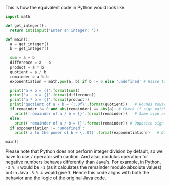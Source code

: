 This is how the equivalent code in Python would look like:

```python
import math

def get_integer():
  return int(input('Enter an integer: '))

def main():
  a = get_integer()
  b = get_integer()

  sum = a + b
  difference = a - b
  product = a * b
  quotient = a / b
  remainder = a % b
  exponentiation = math.pow(a, b) if b != 0 else 'undefined' # Raise to power if denominator is zero

  print('a + b = {}'.format(sum))
  print('a - b = {}'.format(difference))
  print('a * b = {}'.format(product))
  print('quotient of a / b = {:.0f}'.format(quotient))   # Rounds towards zero 
  if remainder != 0 and abs(remainder) == abs(a): # Check if sign matches first operand or second operand, if they are different
    print('remainder of a / b = {}'.format(remainder))   # Same sign as first operand
  else:
    print('remainder of a / b = {}'.format(remainder)) # Opposite sign of second operand
  if exponentiation != 'undefined':
    print('a to the power of b = {:.0f}'.format(exponentiation))   # Display undefined if denominator is zero

main()
```
Please note that Python does not perform integer division by default, so we have to use `/` operator with caution. And also, modulus operation for negative numbers behaves differently than Java's. For example, in Python, `-3 % 4` would be `-1` (as it calculates the remainder modulo absolute values) but in Java `-3 % 4` would give `3`. Hence this code aligns with both the behavior and the logic of the original Java code.
